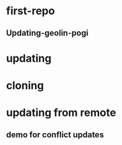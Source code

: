 
# first-repo


## Updating-geolin-pogi

# updating
# cloning
# updating from remote
## demo for conflict updates
